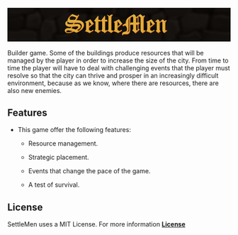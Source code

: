 ![Banner](https://github.com/RobertFont/AlphaProject/blob/master/WikiResources/BannerPH03.png)

Builder game. Some of the buildings produce resources that will be managed by the player in order to increase the size of the city. From time to time the player will have to deal with challenging events that the player must resolve so that the city can thrive and prosper in an increasingly difficult environment, because as we know, where there are resources, there are also new enemies.

## Features

- This game offer the following features:

  - Resource management.

  - Strategic placement.

  - Events that change the pace of the game.

  - A test of survival.

## License
SettleMen uses a MIT License. For more information [**License**](https://github.com/RobertFont/AlphaProject/blob/master/LICENSE)
